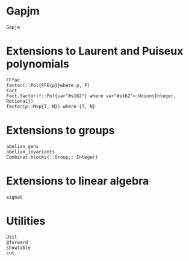 # Gapjm
```@docs
Gapjm
```

# Extensions to Laurent and Puiseux polynomials
```@docs
FFfac
factor(::Pol{FFE{p}}where p, F)
Fact
Fact.factor(f::Pol{var"#s162"} where var"#s162"<:Union{Integer, Rational})
factor(p::Mvp{T, N}) where {T, N}
```
# Extensions to groups
```@docs
abelian_gens
abelian_invariants
Combinat.blocks(::Group,::Integer)
```
# Extensions to linear algebra
```@docs
eigmat
```
# Utilities
```@docs
Util
@forward
showtable
cut
```
